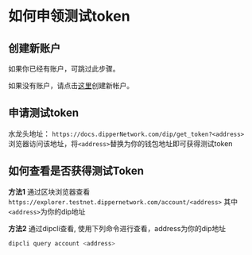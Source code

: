 # 如何申领测试token

## 创建新账户

如果你已经有账户，可跳过此步骤。

如果没有账户，请点击[这里](../software/dipcli.md#创建新地址)创建新帐户。

## 申请测试token

水龙头地址： ```https://docs.dipperNetwork.com/dip/get_token?<address>```  
浏览器访问该地址，将```<address>```替换为你的钱包地址即可获得测试token

## 如何查看是否获得测试Token

**方法1** 通过区块浏览器查看```https://explorer.testnet.dippernetwork.com/account/<address>``` 其中```<address>```为你的dip地址

**方法2** 通过dipcli查看, 使用下列命令进行查看，address为你的dip地址

```bash
dipcli query account <address>
```